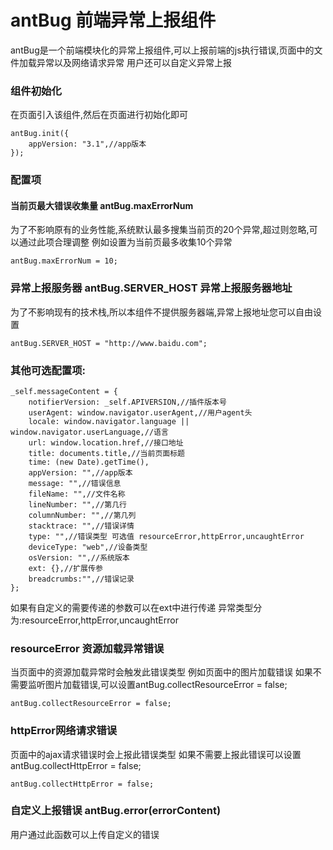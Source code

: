 # antBug 前端异常上报组件
antBug是一个前端模块化的异常上报组件,可以上报前端的js执行错误,页面中的文件加载异常以及网络请求异常
用户还可以自定义异常上报

### 组件初始化
在页面引入该组件,然后在页面进行初始化即可

	antBug.init({
    	appVersion: "3.1",//app版本
	});
### 配置项
#### 当前页最大错误收集量 antBug.maxErrorNum
  为了不影响原有的业务性能,系统默认最多搜集当前页的20个异常,超过则忽略,可以通过此项合理调整
  例如设置为当前页最多收集10个异常

	antBug.maxErrorNum = 10;

### 异常上报服务器 antBug.SERVER_HOST 异常上报服务器地址
为了不影响现有的技术栈,所以本组件不提供服务器端,异常上报地址您可以自由设置

	antBug.SERVER_HOST = "http://www.baidu.com";

### 其他可选配置项:

	_self.messageContent = {
        notifierVersion: _self.APIVERSION,//插件版本号
        userAgent: window.navigator.userAgent,//用户agent头
        locale: window.navigator.language || window.navigator.userLanguage,//语言
        url: window.location.href,//接口地址
        title: documents.title,//当前页面标题
        time: (new Date).getTime(),
        appVersion: "",//app版本
        message: "",//错误信息
        fileName: "",//文件名称
        lineNumber: "",//第几行
        columnNumber: "",//第几列
        stacktrace: "",//错误详情
        type: "",//错误类型 可选值 resourceError,httpError,uncaughtError
        deviceType: "web",//设备类型
        osVersion: "",//系统版本
        ext: {},//扩展传参
        breadcrumbs:"",//错误记录
    };

如果有自定义的需要传递的参数可以在ext中进行传递
异常类型分为:resourceError,httpError,uncaughtError

### resourceError 资源加载异常错误
当页面中的资源加载异常时会触发此错误类型
例如页面中的图片加载错误
如果不需要监听图片加载错误,可以设置antBug.collectResourceError = false;

	antBug.collectResourceError = false;

### httpError网络请求错误
页面中的ajax请求错误时会上报此错误类型
如果不需要上报此错误可以设置antBug.collectHttpError = false;

	antBug.collectHttpError = false;
### 自定义上报错误 antBug.error(errorContent)
用户通过此函数可以上传自定义的错误
